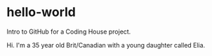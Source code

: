 # hello-world
Intro to GitHub for a Coding House project.


Hi. I'm a 35 year old Brit/Canadian with a young daughter called Elia.
